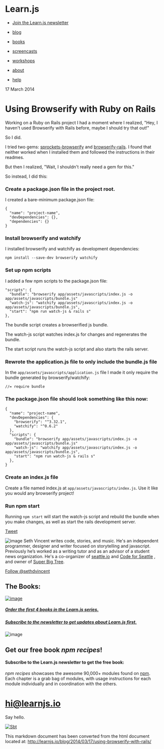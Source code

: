 [](/)

Learn.js
========

-   [Join the Learn.js newsletter](/newsletter)

-   [blog](/blog)
-   [books](/books)
-   [screencasts](/screencasts)
-   [workshops](/workshops)
-   [about](/about)
-   [help](/help)

17 March 2014

Using Browserify with Ruby on Rails
===================================

Working on a Ruby on Rails project I had a moment where I realized,
"Hey, I haven't used Browserify with Rails before, maybe I should try
that out!"

So I did.

I tried two gems:
[sprockets-browserify](https://github.com/janv/sprockets-browserify) and
[browserify-rails](https://github.com/hsume2/browserify-rails). I found
that neither worked when I installed them and followed the instructions
in their readmes.

But then I realized, "Wait, I shouldn't really need a gem for this."

So instead, I did this:

### Create a package.json file in the project root.

I created a bare-minimum package.json file:

    {
      "name": "project-name",
      "devDependencies": {},
      "dependencies": {}
    }

### Install browserify and watchify

I installed browserify and watchify as development dependencies:

    npm install --save-dev browserify watchify

### Set up npm scripts

I added a few npm scripts to the package.json file:

    "scripts": {
      "bundle": "browserify app/assets/javascripts/index.js -o app/assets/javascripts/bundle.js"
      "watch-js": "watchify app/assets/javascripts/index.js -o app/assets/javascripts/bundle.js",
      "start": "npm run watch-js & rails s"
    },

The bundle script creates a browserified js bundle.

The watch-js script watches index.js for changes and regenerates the
bundle.

The start script runs the watch-js script and also starts the rails
server.

### Rewrote the application.js file to only include the bundle.js file

In the `app/assets/javascripts/application.js` file I made it only
require the bundle generated by browserify/watchify:

    //= require bundle

### The package.json file should look something like this now:

    {
      "name": "project-name",
      "devDependencies": {
        "browserify": "^3.32.1",
        "watchify": "^0.6.2"
      },
      "scripts": {
        "bundle": "browserify app/assets/javascripts/index.js -o app/assets/javascripts/bundle.js"
        "watch-js": "watchify app/assets/javascripts/index.js -o app/assets/javascripts/bundle.js",
        "start": "npm run watch-js & rails s"
      },
    }

### Create an index.js file

Create a file named index.js at `app/assets/javascripts/index.js`. Use
it like you would any browserify project!

### Run npm start

Running `npm start` will start the watch-js script and rebuild the
bundle when you make changes, as well as start the rails development
server.

[Tweet](https://twitter.com/share)

![image](/img/sethvincent.png) Seth Vincent writes code, stories, and
music. He's an independent programmer, designer and writer focused on
storytelling and javascript. Previously he’s worked as a writing tutor
and as an advisor of a student news organization. He's a co-organizer of
[seattle.io](http://seattle.io) and [Code for
Seattle](http://codeforseattle.org) , and owner of [Super Big
Tree](http://superbigtree.com).

[Follow @sethdvincent](https://twitter.com/sethdvincent)

The Books:
----------

[![image](/img/books/four-books.png)](http://gum.co/bundle01)

##### [Order the first 4 books in the Learn.js series.](http://gum.co/bundle01)

##### [Subscribe to the newsletter to get updates about Learn.js first.](/newsletter)

![image](/img/books/learnjs-npm-recipes.jpg)

Get our free book *npm recipes*!
--------------------------------

#### Subscribe to the Learn.js newsletter to get the free book:

*npm recipes* showcases the awesome 90,000+ modules found on
[npm](http://npmjs.org). Each chapter is a grab bag of modules, with
usage instructions for each module individually and in coordination with
the others.

hi@learnjs.io
=============

Say hello.

[![Sbt](/img/sbt.png)](http://superbigtree.com)

This markdown document has been converted from the html document located at:
http://learnjs.io/blog/2014/03/17/using-browserify-with-rails/
